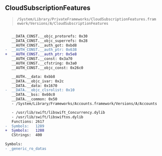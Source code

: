 ## CloudSubscriptionFeatures

> `/System/Library/PrivateFrameworks/CloudSubscriptionFeatures.framework/Versions/A/CloudSubscriptionFeatures`

```diff

   __DATA_CONST.__objc_protorefs: 0x30
   __DATA_CONST.__objc_superrefs: 0x28
   __AUTH_CONST.__auth_got: 0xbd8
-  __AUTH_CONST.__auth_ptr: 0x638
+  __AUTH_CONST.__auth_ptr: 0x5e8
   __AUTH_CONST.__const: 0x3a70
   __AUTH_CONST.__cfstring: 0x3a0
   __AUTH_CONST.__objc_const: 0x26c0

   __AUTH.__data: 0xbb8
   __DATA.__objc_ivar: 0x2c
   __DATA.__data: 0x1670
-  __DATA.__objc_clsrolist: 0x10
   __DATA.__bss: 0x60c0
   __DATA.__common: 0x50
   - /System/Library/Frameworks/Accounts.framework/Versions/A/Accounts

   - /usr/lib/swift/libswift_Concurrency.dylib
   - /usr/lib/swift/libswiftos.dylib
   Functions: 2617
-  Symbols:   1289
+  Symbols:   1288
   CStrings:  400
 
Symbols:
- _generic_ro_datas

```
